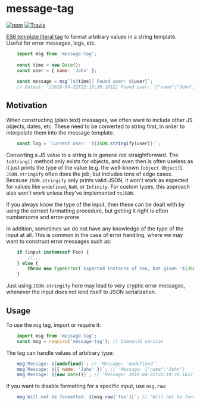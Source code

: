 
# message-tag

[![npm](https://img.shields.io/npm/v/message-tag.svg)](https://www.npmjs.com/package/message-tag)
[![Travis](https://img.shields.io/travis/mkrause/message-tag.svg)](https://travis-ci.org/mkrause/message-tag)

[ES6 template literal tag](https://developer.mozilla.org/en-US/docs/Web/JavaScript/Reference/Template_literals) to format arbitrary values in a string template. Useful for error messages, logs, etc.

```js
    import msg from 'message-tag';
    
    const time = new Date();
    const user = { name: 'John' };
    
    const message = msg`[${time}] Found user: ${user}`;
    // Output: '[2018-04-22T22:19:39.161Z] Found user: `{"name":"John"}`'
```


## Motivation

When constructing (plain text) messages, we often want to include other JS objects, dates, etc. These need to be converted to string first, in order to interpolate them into the message template.

```js
    const log = `Current user: '${JSON.stringify(user)}'`;
```


Converting a JS value to a string is in general not straightforward. The `toString()` method only exists for objects, and even then is often useless as it just prints the type of the value (e.g. the well-known `[object Object]`). `JSON.stringify` often does the job, but includes tons of edge cases. Because `JSON.stringify` only prints valid JSON, it won't work as expected for values like `undefined`, `NaN`, or `Infinity`. For custom types, this approach also won't work unless they've implemented `toJSON`.

If you always know the type of the input, then these can be dealt with by using the correct formatting procedure, but getting it right is often cumbersome and error-prone.

In addition, sometimes we do not have any knowledge of the type of the input at all. This is common in the case of error handling, where we may want to construct error messages such as:

```js
    if (input instanceof Foo) {
        //...
    } else {
        throw new TypeError(`Expected instance of Foo, but given '${JSON.stringify(input)}' instead`);
    }
```

Just using `JSON.stringify` here may lead to very cryptic error messages, whenever the input does not lend itself to JSON serialization.


## Usage

To use the `msg` tag, import or require it:

```js
    import msg from 'message-tag';
    const msg = require('message-tag'); // CommonJS version
```


The tag can handle values of arbitrary type:

```js
    msg`Message: ${undefined}`; // 'Message: `undefined`'
    msg`Message: ${{ name: 'John' }}`; // 'Message: {"name":"John"}'
    msg`Message: ${new Date()}`; // 'Message: 2018-04-22T22:19:39.161Z'
```

If you want to disable formatting for a specific input, use `msg.raw`:

```js
    msg`Will not be formatted: ${msg.raw('foo')}`; // 'Will not be formatted: foo'
```
